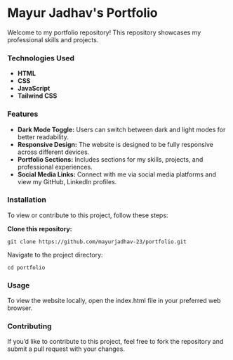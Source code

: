 # Mayur Jadhav's Portfolio

Welcome to my portfolio repository! This repository showcases my professional skills and projects.

### Technologies Used
- **HTML**
- **CSS**
- **JavaScript**
- **Tailwind CSS**

### Features
- **Dark Mode Toggle:** Users can switch between dark and light modes for better readability.
- **Responsive Design:** The website is designed to be fully responsive across different devices.
- **Portfolio Sections:** Includes sections for my skills, projects, and professional experiences.
- **Social Media Links:** Connect with me via social media platforms and view my GitHub, LinkedIn profiles.

### Installation
To view or contribute to this project, follow these steps:

**Clone this repository:**

    git clone https://github.com/mayurjadhav-23/portfolio.git
Navigate to the project directory:

    cd portfolio

### Usage
To view the website locally, open the index.html file in your preferred web browser.

### Contributing
If you’d like to contribute to this project, feel free to fork the repository and submit a pull request with your changes.

